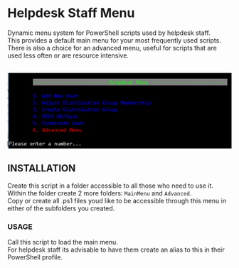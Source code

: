 # Helpdesk Staff Menu
Dynamic menu system for PowerShell scripts used by helpdesk staff. <br />
This provides a default main menu for your most frequently used scripts. <br />
There is also a choice for an advanced menu, useful for scripts that are used less often or are resource intensive.<br />
<br />

![Helpdesk Menu Example](https://github.com/AutomatingAdmin/Helpdesk-Staff-Menu/blob/master/Helpdesk%20Menu%20Screenshot.PNG?raw=true)

## INSTALLATION
Create this script in a folder accessible to all those who need to use it. <br />
Within the folder create 2 more folders: `MainMenu` and `Advanced`. <br />
Copy or create all .ps1 files youd like to be accessible through this menu in either of the subfolders you created. <br />

### USAGE ###
Call this script to load the main menu. <br />
For helpdesk staff its advisable to have them create an alias to this in their PowerShell profile.
